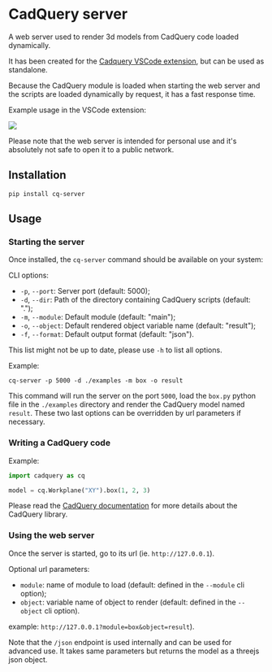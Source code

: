 # CadQuery server

A web server used to render 3d models from CadQuery code loaded dynamically.

It has been created for the [Cadquery VSCode extension](https://open-vsx.org/extension/roipoussiere/cadquery), but can be used as standalone.

Because the CadQuery module is loaded when starting the web server and the scripts are loaded dynamically by request, it has a fast response time.

Example usage in the VSCode extension:

![](./images/screenshot.png)

Please note that the web server is intended for personal use and it's absolutely not safe to open it to a public network.

## Installation

    pip install cq-server

## Usage

### Starting the server

Once installed, the `cq-server` command should be available on your system:

CLI options:

- `-p`, `--port`: Server port (default: 5000);
- `-d`, `--dir`: Path of the directory containing CadQuery scripts (default: ".");
- `-m`, `--module`: Default module (default: "main");
- `-o`, `--object`: Default rendered object variable name (default: "result");
- `-f`, `--format`: Default output format (default: "json").

This list might not be up to date, please use `-h` to list all options.

Example:

    cq-server -p 5000 -d ./examples -m box -o result

This command will run the server on the port `5000`, load the `box.py` python file in the `./examples` directory and render the CadQuery model named `result`. These two last options can be overridden by url parameters if necessary.

### Writing a CadQuery code

Example:

```py
import cadquery as cq

model = cq.Workplane("XY").box(1, 2, 3)
```

Please read the [CadQuery documentation](https://cadquery.readthedocs.io/en/latest/) for more details about the CadQuery library.

### Using the web server

Once the server is started, go to its url (ie. `http://127.0.0.1`).

Optional url parameters:

- `module`: name of module to load (default: defined in the `--module` cli option);
- `object`: variable name of object to render (default: defined in the `--object` cli option).

example: `http://127.0.0.1?module=box&object=result`).

Note that the `/json` endpoint is used internally and can be used for advanced use. It takes same parameters but returns the model as a threejs json object.
